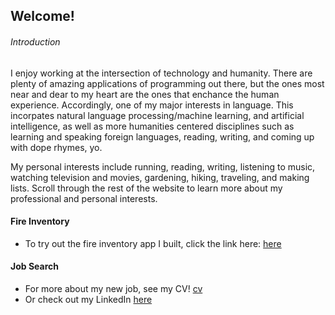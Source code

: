 ## Welcome! 




###### Introduction
I enjoy working at the intersection of technology and humanity. There are plenty of amazing applications of programming out there, but the ones most near and dear to my heart are the ones that enchance the human experience. Accordingly, one of my major interests in language. This incorpates natural language processing/machine learning, and artificial intelligence, as well as more humanities centered disciplines such as learning and speaking foreign languages, reading, writing, and coming up with dope rhymes, yo. 

My personal interests include running, reading, writing, listening to music, watching television and movies, gardening, hiking, traveling, and making lists. Scroll through the rest of the website to learn more about my professional and personal interests.


#### Fire Inventory  
 - To try out the fire inventory app I built, click the link here: [here](inventory.md)


#### Job Search
 - For more about my new job, see my CV! [cv](cv.md) 
 - Or check out my LinkedIn [here](https://www.linkedin.com/in/marquis-hackett-05a049206)
